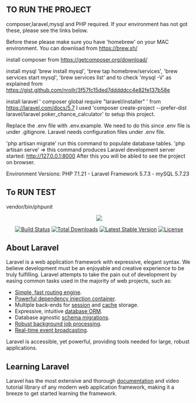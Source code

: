 ## TO RUN THE PROJECT

composer,laravel,mysql and PHP required. If your environment has not got these, please see the links below.

Before these please make sure you have 'homebrew' on your MAC environment. You can download from https://brew.sh/

install composer from https://getcomposer.org/download/

install mysql 'brew install mysql', 'brew tap homebrew/services', 'brew services start mysql', 'brew services list' and to check 'mysql -V' as explained from https://gist.github.com/nrollr/3f57fc15ded7dddddcc4e82fe137b58e

install laravel ' composer global require "laravel/installer" ' from https://laravel.com/docs/5.7
I used 'composer create-project --prefer-dist laravel/laravel poker_chance_calculator' to setup this project.

Replace the .env file with .env.example. We need to do this since .env file is under .gitignore. Laravel needs configuration files under .env file.

'php artisan migrate' run this command to populate database tables.
'php artisan serve' => this command produces Laravel development server started: <http://127.0.0.1:8000>
After this you will be abled to see the project on browser.

Environment Versions:
PHP 7.1.21 - Laravel Framework 5.7.3 - mySQL 5.7.23

## To RUN TEST 

vendor/bin/phpunit


<p align="center"><img src="https://laravel.com/assets/img/components/logo-laravel.svg"></p>

<p align="center">
<a href="https://travis-ci.org/laravel/framework"><img src="https://travis-ci.org/laravel/framework.svg" alt="Build Status"></a>
<a href="https://packagist.org/packages/laravel/framework"><img src="https://poser.pugx.org/laravel/framework/d/total.svg" alt="Total Downloads"></a>
<a href="https://packagist.org/packages/laravel/framework"><img src="https://poser.pugx.org/laravel/framework/v/stable.svg" alt="Latest Stable Version"></a>
<a href="https://packagist.org/packages/laravel/framework"><img src="https://poser.pugx.org/laravel/framework/license.svg" alt="License"></a>
</p>

## About Laravel

Laravel is a web application framework with expressive, elegant syntax. We believe development must be an enjoyable and creative experience to be truly fulfilling. Laravel attempts to take the pain out of development by easing common tasks used in the majority of web projects, such as:

- [Simple, fast routing engine](https://laravel.com/docs/routing).
- [Powerful dependency injection container](https://laravel.com/docs/container).
- Multiple back-ends for [session](https://laravel.com/docs/session) and [cache](https://laravel.com/docs/cache) storage.
- Expressive, intuitive [database ORM](https://laravel.com/docs/eloquent).
- Database agnostic [schema migrations](https://laravel.com/docs/migrations).
- [Robust background job processing](https://laravel.com/docs/queues).
- [Real-time event broadcasting](https://laravel.com/docs/broadcasting).

Laravel is accessible, yet powerful, providing tools needed for large, robust applications.

## Learning Laravel

Laravel has the most extensive and thorough [documentation](https://laravel.com/docs) and video tutorial library of any modern web application framework, making it a breeze to get started learning the framework.

